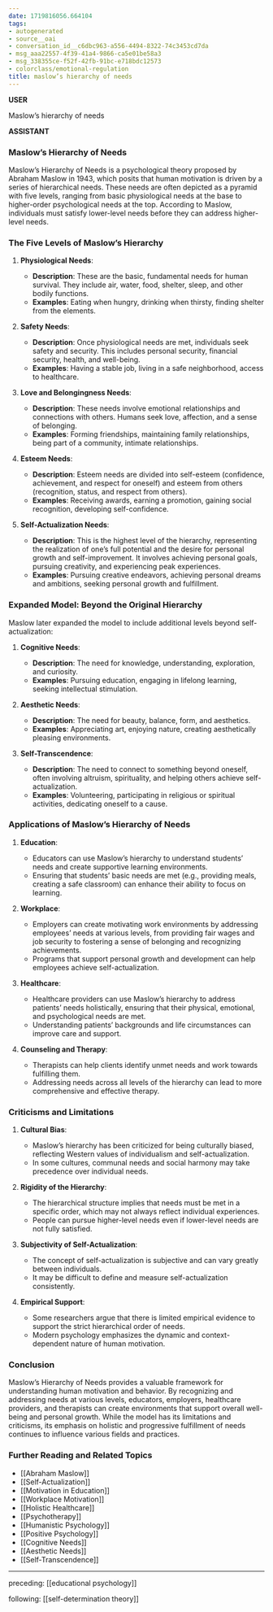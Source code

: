 ```yaml
---
date: 1719816056.664104
tags:
- autogenerated
- source__oai
- conversation_id__c6dbc963-a556-4494-8322-74c3453cd7da
- msg_aaa22557-4f39-41a4-9866-ca5e01be58a3
- msg_338355ce-f52f-42fb-91bc-e718bdc12573
- colorclass/emotional-regulation
title: maslow’s hierarchy of needs
---
```


**USER**

Maslow’s hierarchy of needs


**ASSISTANT**

### Maslow’s Hierarchy of Needs

Maslow’s Hierarchy of Needs is a psychological theory proposed by Abraham Maslow in 1943, which posits that human motivation is driven by a series of hierarchical needs. These needs are often depicted as a pyramid with five levels, ranging from basic physiological needs at the base to higher-order psychological needs at the top. According to Maslow, individuals must satisfy lower-level needs before they can address higher-level needs.

### The Five Levels of Maslow’s Hierarchy

1. **Physiological Needs**:
   - **Description**: These are the basic, fundamental needs for human survival. They include air, water, food, shelter, sleep, and other bodily functions.
   - **Examples**: Eating when hungry, drinking when thirsty, finding shelter from the elements.

2. **Safety Needs**:
   - **Description**: Once physiological needs are met, individuals seek safety and security. This includes personal security, financial security, health, and well-being.
   - **Examples**: Having a stable job, living in a safe neighborhood, access to healthcare.

3. **Love and Belongingness Needs**:
   - **Description**: These needs involve emotional relationships and connections with others. Humans seek love, affection, and a sense of belonging.
   - **Examples**: Forming friendships, maintaining family relationships, being part of a community, intimate relationships.

4. **Esteem Needs**:
   - **Description**: Esteem needs are divided into self-esteem (confidence, achievement, and respect for oneself) and esteem from others (recognition, status, and respect from others).
   - **Examples**: Receiving awards, earning a promotion, gaining social recognition, developing self-confidence.

5. **Self-Actualization Needs**:
   - **Description**: This is the highest level of the hierarchy, representing the realization of one’s full potential and the desire for personal growth and self-improvement. It involves achieving personal goals, pursuing creativity, and experiencing peak experiences.
   - **Examples**: Pursuing creative endeavors, achieving personal dreams and ambitions, seeking personal growth and fulfillment.

### Expanded Model: Beyond the Original Hierarchy

Maslow later expanded the model to include additional levels beyond self-actualization:

1. **Cognitive Needs**:
   - **Description**: The need for knowledge, understanding, exploration, and curiosity.
   - **Examples**: Pursuing education, engaging in lifelong learning, seeking intellectual stimulation.

2. **Aesthetic Needs**:
   - **Description**: The need for beauty, balance, form, and aesthetics.
   - **Examples**: Appreciating art, enjoying nature, creating aesthetically pleasing environments.

3. **Self-Transcendence**:
   - **Description**: The need to connect to something beyond oneself, often involving altruism, spirituality, and helping others achieve self-actualization.
   - **Examples**: Volunteering, participating in religious or spiritual activities, dedicating oneself to a cause.

### Applications of Maslow’s Hierarchy of Needs

1. **Education**:
   - Educators can use Maslow’s hierarchy to understand students’ needs and create supportive learning environments.
   - Ensuring that students’ basic needs are met (e.g., providing meals, creating a safe classroom) can enhance their ability to focus on learning.

2. **Workplace**:
   - Employers can create motivating work environments by addressing employees’ needs at various levels, from providing fair wages and job security to fostering a sense of belonging and recognizing achievements.
   - Programs that support personal growth and development can help employees achieve self-actualization.

3. **Healthcare**:
   - Healthcare providers can use Maslow’s hierarchy to address patients’ needs holistically, ensuring that their physical, emotional, and psychological needs are met.
   - Understanding patients’ backgrounds and life circumstances can improve care and support.

4. **Counseling and Therapy**:
   - Therapists can help clients identify unmet needs and work towards fulfilling them.
   - Addressing needs across all levels of the hierarchy can lead to more comprehensive and effective therapy.

### Criticisms and Limitations

1. **Cultural Bias**:
   - Maslow’s hierarchy has been criticized for being culturally biased, reflecting Western values of individualism and self-actualization.
   - In some cultures, communal needs and social harmony may take precedence over individual needs.

2. **Rigidity of the Hierarchy**:
   - The hierarchical structure implies that needs must be met in a specific order, which may not always reflect individual experiences.
   - People can pursue higher-level needs even if lower-level needs are not fully satisfied.

3. **Subjectivity of Self-Actualization**:
   - The concept of self-actualization is subjective and can vary greatly between individuals.
   - It may be difficult to define and measure self-actualization consistently.

4. **Empirical Support**:
   - Some researchers argue that there is limited empirical evidence to support the strict hierarchical order of needs.
   - Modern psychology emphasizes the dynamic and context-dependent nature of human motivation.

### Conclusion

Maslow’s Hierarchy of Needs provides a valuable framework for understanding human motivation and behavior. By recognizing and addressing needs at various levels, educators, employers, healthcare providers, and therapists can create environments that support overall well-being and personal growth. While the model has its limitations and criticisms, its emphasis on holistic and progressive fulfillment of needs continues to influence various fields and practices.

### Further Reading and Related Topics

- [[Abraham Maslow]]
- [[Self-Actualization]]
- [[Motivation in Education]]
- [[Workplace Motivation]]
- [[Holistic Healthcare]]
- [[Psychotherapy]]
- [[Humanistic Psychology]]
- [[Positive Psychology]]
- [[Cognitive Needs]]
- [[Aesthetic Needs]]
- [[Self-Transcendence]]


---

preceding: [[educational psychology]]  


following: [[self-determination theory]]